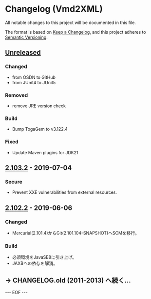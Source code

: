 # Changelog (Vmd2XML)
All notable changes to this project will be documented in this file.

The format is based on [Keep a Changelog](https://keepachangelog.com/en/1.0.0/),
and this project adheres to [Semantic Versioning](https://semver.org/spec/v2.0.0.html).


## [Unreleased]

### Changed
- from OSDN to GitHub
- from JUnit4 to JUnit5

### Removed
- remove JRE version check

### Build
- Bump TogaGem to v3.122.4

### Fixed
- Update Maven plugins for JDK21


## [2.103.2] - 2019-07-04
### Secure
- Prevent XXE vulnerabilities from external resources.


## [2.102.2] - 2019-06-06

### Changed
- Mercurial(2.101.4)からGit(2.101.104-SNAPSHOT)へSCMを移行。

### Build
- 必須環境をJavaSE8に引き上げ。
- JAXBへの依存を解消。


## → CHANGELOG.old (2011-2013) へ続く…

[Unreleased]: https://github.com/olyutorskii/Vmd2XML/compare/release-2.103.2...HEAD
[2.103.2]: https://github.com/olyutorskii/Vmd2XML/compare/release-2.102.2...release-2.103.2
[2.102.2]: https://github.com/olyutorskii/Vmd2XML/releases/tag/release-2.102.2

--- EOF ---
